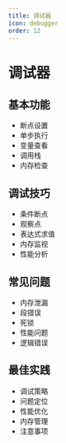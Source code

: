 ```yaml
---
title: 调试器
icon: debugger
order: 12
---
```


# 调试器

## 基本功能
- 断点设置
- 单步执行
- 变量查看
- 调用栈
- 内存检查

## 调试技巧
- 条件断点
- 观察点
- 表达式求值
- 内存监视
- 性能分析

## 常见问题
- 内存泄漏
- 段错误
- 死锁
- 性能问题
- 逻辑错误

## 最佳实践
- 调试策略
- 问题定位
- 性能优化
- 内存管理
- 注意事项
